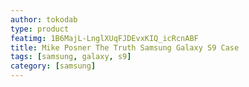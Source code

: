 ```yaml
---
author: tokodab
type: product
featimg: 1B6MajL-LnglXUqFJDEvxKIQ_icRcnABF
title: Mike Posner The Truth Samsung Galaxy S9 Case
tags: [samsung, galaxy, s9]
category: [samsung]
---
```

